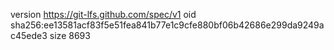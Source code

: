 version https://git-lfs.github.com/spec/v1
oid sha256:ee13581acf83f5e51fea841b77e1c9cfe880bf06b42686e299da9249ac45ede3
size 8693
